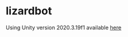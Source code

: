# lizardbot

Using Unity version 2020.3.19f1 available [here](https://unity3d.com/unity/whats-new/2020.3.19)
